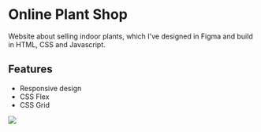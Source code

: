 # Online Plant Shop

Website about selling indoor plants, which I've designed in Figma and build in HTML, CSS and Javascript.

## Features

- Responsive design
- CSS Flex
- CSS Grid

<img src="src/img/screen.png" />
